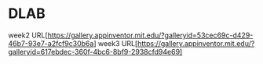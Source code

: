 # DLAB
week2 URL[https://gallery.appinventor.mit.edu/?galleryid=53cec69c-d429-46b7-93e7-a2fcf9c30b6a]
week3 URL[https://gallery.appinventor.mit.edu/?galleryid=617ebdec-360f-4bc6-8bf9-2938cfd94e69]
